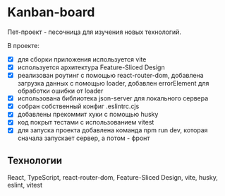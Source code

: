 # Kanban-board

Пет-проект - песочница для изучения новых технологий.

В проекте:

- [x] для сборки приложения используется vite
- [x] используется архитектура Feature-Sliced Design
- [x] реализован роутинг с помощью react-router-dom, добавлена загрузка данных с помощью loader, добавлен errorElement для обработки ошибки от loader
- [x] использована библиотека json-server для локального сервера
- [x] собран собственный конфиг .eslintrc.cjs
- [x] добавлены прекоммит хуки с помощью husky
- [x] код покрыт тестами с использованием vitest
- [x] для запуска проекта добавлена команда npm run dev, которая сначала запускает сервер, а потом - фронт

## Технологии
React, TypeScript, react-router-dom, Feature-Sliced Design, vite, husky, eslint, vitest
